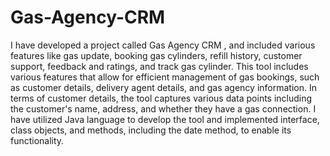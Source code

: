 # Gas-Agency-CRM
I have developed a project called  Gas Agency CRM , and included various features like gas update, booking gas cylinders, refill history, customer support, feedback and ratings, and track gas cylinder. This tool includes various features that allow for efficient management of gas bookings, such as customer details, delivery agent details, and gas agency information. In terms of customer details, the tool captures various data points including the customer's name, address, and whether they have a gas connection.
I have utilized Java language to develop the tool and implemented interface, class objects, and methods, including the date method, to enable its functionality. 
